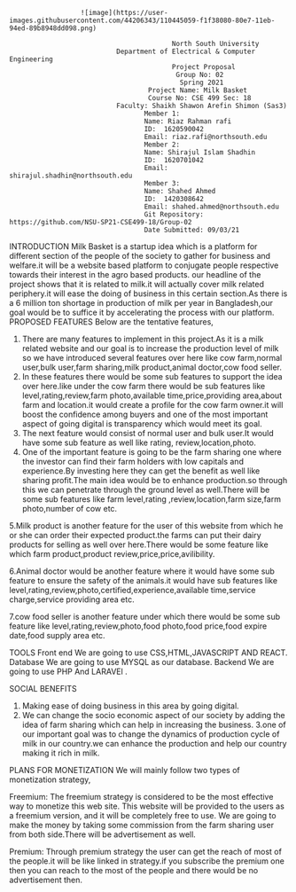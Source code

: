 
                      ![image](https://user-images.githubusercontent.com/44206343/110445059-f1f38080-80e7-11eb-94ed-89b8948dd098.png)
 
                                             North South University
                               Department of Electrical & Computer Engineering
                                             Project Proposal
                                              Group No: 02
                                               Spring 2021
                                       Project Name: Milk Basket
                                       Course No: CSE 499 Sec: 18
                               Faculty: Shaikh Shawon Arefin Shimon (Sas3)
                                      Member 1:
                                      Name: Riaz Rahman rafi
                                      ID:  1620590042
                                      Email: riaz.rafi@northsouth.edu
                                      Member 2:
                                      Name: Shirajul Islam Shadhin
                                      ID:  1620701042
                                      Email: shirajul.shadhin@northsouth.edu
                                      Member 3:
                                      Name: Shahed Ahmed
                                      ID:  1420308642
                                      Email: shahed.ahmed@northsouth.edu
                                      Git Repository: https://github.com/NSU-SP21-CSE499-18/Group-02
                                      Date Submitted: 09/03/21


INTRODUCTION
Milk Basket is a startup idea which is a platform for different section of the people of the society to gather for business and welfare.it will be a website based platform to conjugate people respective towards their interest in the agro based products. our headline of  the project shows that it is related to milk.it will actually cover milk related periphery.it will ease the doing of business in this certain section.As there is a  6 million ton shortage in production of milk per year in Bangladesh,our goal would  be to suffice  it by accelerating the process with our platform.
PROPOSED FEATURES
Below are the tentative features,
1.	There are many features to implement in this project.As it is a milk related website and our goal is to increase the production level of milk so we have introduced several features over here like cow farm,normal user,bulk user,farm sharing,milk product,animal doctor,cow food seller.
2.	In these features there would be  some sub features to support the idea over here.like under the cow farm there would be sub features like level,rating,review,farm photo,available time,price,providing area,about farm and location.it would create a profile for the cow farm owner.it will boost the confidence among buyers and one of the most important aspect of going digital is transparency which would meet its goal.
3.	The next feature would consist of normal user and bulk user.It would have some sub feature as well like rating, review,location,photo.
4.	One of the important feature is going to be the farm sharing one where the investor can find their farm holders with low capitals and experience.By investing here they can get the benefit as well like sharing profit.The main idea would be to enhance production.so through this we can penetrate through the ground level as well.There will be some sub features like farm level,rating ,review,location,farm size,farm photo,number of cow etc.

5.Milk product is another feature for the user of this website from which he or she can order their expected product.the farms can put their dairy products for selling as well over here.There would be some feature like which farm product,product review,price,price,avilibility.

6.Animal doctor would be another feature where it would  have some sub feature to ensure the safety of the animals.it would have sub features like level,rating,review,photo,certified,experience,available time,service charge,service providing area etc.

7.cow food seller is another feature under which there would be some sub feature like level,rating,review,photo,food photo,food price,food expire date,food supply area etc.


TOOLS
Front end 
We are going to use CSS,HTML,JAVASCRIPT AND REACT.
         Database
We are going to use MYSQL as our  database.
       Backend 
             We are going to use PHP And LARAVEl .


SOCIAL BENEFITS
1.	Making ease of doing business in this area by going digital. 
2.	We can change the socio economic aspect of  our society  by adding the idea of farm sharing which can help in increasing the business.
3.one of our important goal was to change the dynamics of  production cycle of milk  in our country.we can enhance the production and  help our country making it rich in milk.

PLANS FOR MONETIZATION
We will mainly follow two types of monetization strategy,

Freemium: The freemium strategy is considered to be the most effective way to monetize this web site. This website will be provided to the users as a freemium version, and it will be completely free to use. We are going to make the money by taking some commission from the farm sharing user from both side.There will be advertisement as well.

Premium: Through premium strategy  the user can get the reach of most of the people.it will be like linked in strategy.if you subscribe the premium one then you can reach to the most of the people and there would be no advertisement then.

